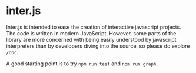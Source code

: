 # inter.js

Inter.js is intended to ease the creation of interactive javascript projects. The code is written in modern JavaScript. However, some parts of the library are more concerned with being easily understood by javascript interpreters than by developers diving into the source, so please do explore `/doc`.

A good starting point is to try `npm run test` and `npm run graph`.